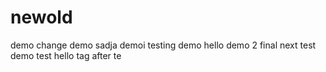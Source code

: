 # newold

demo
change
demo
sadja
demoi
testing
demo
hello
demo 2
final
next test
demo test
hello tag
after te

